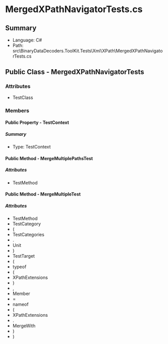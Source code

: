 ﻿# MergedXPathNavigatorTests.cs

## Summary

* Language: C#
* Path: src\BinaryDataDecoders.ToolKit.Tests\Xml\XPath\MergedXPathNavigatorTests.cs

## Public Class - MergedXPathNavigatorTests

### Attributes

 - TestClass

### Members

#### Public Property - TestContext

##### Summary

 * Type: TestContext 

#### Public Method - MergeMultiplePathsTest

##### Attributes

 - TestMethod


#### Public Method - MergeMultipleTest

##### Attributes

 - TestMethod
 - TestCategory
 - (
 - TestCategories
 - .
 - Unit
 - )
 - TestTarget
 - (
 - typeof
 - (
 - XPathExtensions
 - )
 - ,
 - Member
 - =
 - nameof
 - (
 - XPathExtensions
 - .
 - MergeWith
 - )
 - )


